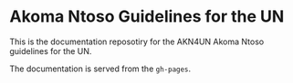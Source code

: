 # Akoma Ntoso Guidelines for the UN

This is the documentation reposotiry for the AKN4UN Akoma Ntoso guidelines for the UN. 

The  documentation is served from the `gh-pages`. 
